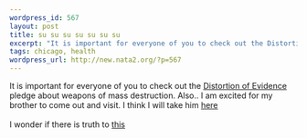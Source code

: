 ```yaml
--- 
wordpress_id: 567
layout: post
title: su su su su su su su
excerpt: "It is important for everyone of you to check out the Distortion of Evidence  pledge about weapons of mass destruction. Also.. I am excited for my brother to come out and visit. I think I will take him hereI wonder if there is truth to "
tags: chicago, health
wordpress_url: http://new.nata2.org/?p=567
---
```

It is important for everyone of you to check out the <a href="http://www.moveon.org/wmdpledge/nozip.html?id=">Distortion of Evidence </a> pledge about weapons of mass destruction. Also.. I am excited for my brother to come out and visit. I think I will take him <a href="http://metromix.chicagotribune.com/dining/mmx-11792_lgcy.story">here</a><br/><br/>I wonder if there is truth to <a href="http://news.bbc.co.uk/2/hi/health/3012322.stm">this</a>
